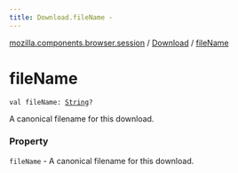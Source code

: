 ```yaml
---
title: Download.fileName - 
---
```


[mozilla.components.browser.session](../index.html) / [Download](index.html) / [fileName](./file-name.html)

# fileName

`val fileName: `[`String`](https://kotlinlang.org/api/latest/jvm/stdlib/kotlin/-string/index.html)`?`

A canonical filename for this download.

### Property

`fileName` - A canonical filename for this download.